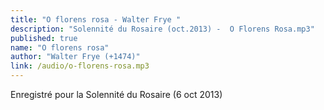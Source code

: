 ```yaml
---
title: "O florens rosa - Walter Frye "
description: "Solennité du Rosaire (oct.2013) -  O Florens Rosa.mp3"
published: true
name: "O florens rosa"
author: "Walter Frye (+1474)"
link: /audio/o-florens-rosa.mp3
---
```


Enregistré pour la Solennité du Rosaire (6 oct 2013)